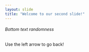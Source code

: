 ```yaml
---
layout: slide
title: "Welcome to our second slide!"
---
```

###### Bottom text randomness
Use the left arrow to go back!
